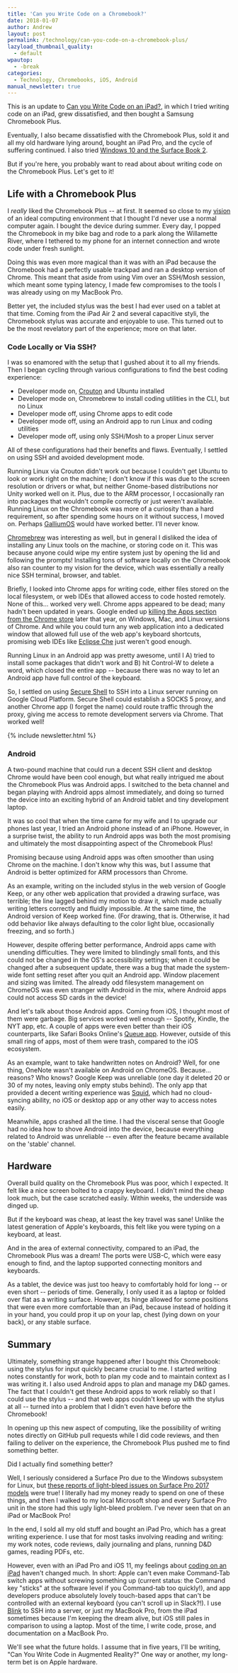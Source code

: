 ```yaml
---
title: 'Can you Write Code on a Chromebook?'
date: 2018-01-07
author: Andrew
layout: post
permalink: /technology/can-you-code-on-a-chromebook-plus/
lazyload_thumbnail_quality:
  - default
wpautop:
  - -break
categories:
  - Technology, Chromebooks, iOS, Android
manual_newsletter: true
---
```

This is an update to [Can you Write Code on an iPad?](https://andrewbrookins.com/tech/can-you-write-code-on-an-ipad/), in which I tried writing code on an iPad, grew dissatisfied, and then bought a Samsung Chromebook Plus.

Eventually, I also became dissatisfied with the Chromebook Plus, sold it and all my old hardware lying around, bought an iPad Pro, and the cycle of suffering continued. I also tried [Windows 10 and the Surface Book 2](https://andrewbrookins.com/technology/using-windows-10-and-the-surface-book-2-for-web-development/).

But if you're here, you probably want to read about about writing code on the Chromebook Plus. Let's get to it!

## Life with a Chromebook Plus

I _really_ liked the Chromebook Plus -- at first. It seemed so close to my [vision](https://andrewbrookins.com/tech/my-ideal-software-development-environment/) of an ideal computing environment that I thought I'd never use a normal computer again. I bought the device during summer. Every day, I popped the Chromebook in my bike bag and rode to a park along the Willamette River, where I tethered to my phone for an internet connection and wrote code under fresh sunlight.

Doing this was even more magical than it was with an iPad because the Chromebook had a perfectly usable trackpad and ran a desktop version of Chrome. This meant that aside from using Vim over an SSH/Mosh session, which meant some typing latency, I made few compromises to the tools I was already using on my MacBook Pro.

Better yet, the included stylus was the best I had ever used on a tablet at that time. Coming from the iPad Air 2 and several capacitive styli, the Chromebook stylus was accurate and enjoyable to use. This turned out to be the most revelatory part of the experience; more on that later.

### Code Locally or Via SSH?

I was so enamored with the setup that I gushed about it to all my friends. Then I began cycling through various configurations to find the best coding experience:

 - Developer mode on, [Crouton](https://github.com/dnschneid/crouton) and Ubuntu installed
 - Developer mode on, Chromebrew to install coding utilities in the CLI, but no Linux
 - Developer mode off, using Chrome apps to edit code
 - Developer mode off, using an Android app to run Linux and coding utilities
 - Developer mode off, using only SSH/Mosh to a proper Linux server

All of these configurations had their benefits and flaws. Eventually, I settled on using SSH and avoided development mode.

Running Linux via Crouton didn't work out because I couldn't get Ubuntu to look or work right on the machine; I don't know if this was due to the screen resolution or drivers or what, but neither Gnome-based distributions nor Unity worked well on it. Plus, due to the ARM processor, I occasionally ran into packages that wouldn't compile correctly or just weren't available. Running Linux on the Chromebook was more of a curiosity than a hard requirement, so after spending some hours on it without success, I moved on. Perhaps [GalliumOS](https://galliumos.org) would have worked better. I'll never know.

[Chromebrew](https://github.com/skycocker/chromebrew) was interesting as well, but in general I disliked the idea of installing any Linux tools on the machine, or storing code on it. This was because anyone could wipe my entire system just by opening the lid and following the prompts! Installing tons of software locally on the Chromebook also ran counter to my vision for the device, which was essentially a really nice SSH terminal, browser, and tablet.

Briefly, I looked into Chrome apps for writing code, either files stored on the local filesystem, or web IDEs that allowed access to code hosted remotely. None of this... worked very well. Chrome apps appeared to be dead; many hadn't been updated in years. Google ended up [killing the Apps section from the Chrome store](https://arstechnica.com/gadgets/2017/12/google-shuts-down-the-apps-section-of-the-chrome-web-store/) later that year, on Windows, Mac, and Linux versions of Chrome. And while you could turn any web application into a dedicated window that allowed full use of the web app's keyboard shortcuts, promising web IDEs like [Eclipse Che](https://www.eclipse.org/che/) just weren't good enough.

Running Linux in an Android app was pretty awesome, until I A) tried to install some packages that didn't work and B) hit Control-W to delete a word, which closed the entire app -- because there was no way to let an Android app have full control of the keyboard.

So, I settled on using [Secure Shell](https://chrome.google.com/webstore/detail/secure-shell/pnhechapfaindjhompbnflcldabbghjo?hl=en) to SSH into a Linux server running on Google Cloud Platform. Secure Shell could establish a SOCKS 5 proxy, and another Chrome app (I forget the name) could route traffic through the proxy, giving me access to remote development servers via Chrome. That worked well!

{% include newsletter.html %}

### Android

A two-pound machine that could run a decent SSH client and desktop Chrome would have been cool enough, but what really intrigued me about the Chromebook Plus was Android apps. I switched to the beta channel and began playing with Android apps almost immediately, and doing so turned the device into an exciting hybrid of an Android tablet and tiny development laptop.

It was so cool that when the time came for my wife and I to upgrade our phones last year, I tried an Android phone instead of an iPhone. However, in a surprise twist, the ability to run Android apps was both the most promising and ultimately the most disappointing aspect of the Chromebook Plus!

Promising because using Android apps was often smoother than using Chrome on the machine. I don't know why this was, but I assume that Android is better optimized for ARM processors than Chrome.

As an example, writing on the included stylus in the web version of Google Keep, or any other web application that provided a drawing surface, was terrible; the line lagged behind my motion to draw it, which made actually writing letters correctly and fluidly impossible. At the same time, the Android version of Keep worked fine. (For drawing, that is. Otherwise, it had odd behavior like always defaulting to the color light blue, occasionally freezing, and so forth.)

However, despite offering better performance, Android apps came with unending difficulties. They were limited to blindingly small fonts, and this could not be changed in the OS's accessibility settings; when it could be changed after a subsequent update, there was a bug that made the system-wide font setting reset after you quit an Android app. Window placement and sizing was limited. The already odd filesystem management on ChromeOS was even stranger with Android in the mix, where Android apps could not access SD cards in the device!

And let's talk about those Android apps. Coming from iOS, I thought most of them were garbage. Big services worked well enough -- Spotify, Kindle, the NYT app, etc. A couple of apps were even better than their iOS counterparts, like Safari Books Online's [Queue app](https://play.google.com/store/apps/details?id=com.safariflow.queue&hl=en). However, outside of this small ring of apps, most of them were trash, compared to the iOS ecosystem.

As an example, want to take handwritten notes on Android? Well, for one thing, OneNote wasn't available on Android on ChromeOS. Because... reasons? Who knows? Google Keep was unreliable (one day it deleted 20 or 30 of my notes, leaving only empty stubs behind). The only app that provided a decent writing experience was [Squid](https://play.google.com/store/apps/details?id=com.steadfastinnovation.android.projectpapyrus&hl=en), which had no cloud-syncing ability, no iOS or desktop app or any other way to access notes easily.

Meanwhile, apps crashed all the time. I had the visceral sense that Google had no idea how to shove Android into the device, because everything related to Android was unreliable -- even after the feature became available on the 'stable' channel.

## Hardware

Overall build quality on the Chromebook Plus was poor, which I expected. It felt like a nice screen bolted to a crappy keyboard. I didn't mind the cheap look much, but the case scratched easily. Within weeks, the underside was dinged up.

But if the keyboard was cheap, at least the key travel was sane! Unlike the latest generation of Apple's keyboards, this felt like you were typing on a keyboard, at least.

And in the area of external connectivity, compared to an iPad, the Chromebook Plus was a dream! The ports were USB-C, which were easy enough to find, and the laptop supported connecting monitors and keyboards.

As a tablet, the device was just too heavy to comfortably hold for long -- or even short -- periods of time. Generally, I only used it as a laptop or folded over flat as a writing surface. However, its hinge allowed for some positions that were even more comfortable than an iPad, because instead of holding it in your hand, you could prop it up on your lap, chest (lying down on your back), or any stable surface.


## Summary

Ultimately, something strange happened after I bought this Chromebook: using the stylus for input quickly became crucial to me. I started writing notes constantly for work, both to plan my code and to maintain context as I was writing it. I also used Android apps to plan and manage my D&D games. The fact that I couldn't get these Android apps to work reliably so that I could use the stylus -- and that web apps couldn't keep up with the stylus at all -- turned into a problem that I didn't even have before the Chromebook!

In opening up this new aspect of computing, like the possibility of writing notes directly on GitHub pull requests while I did code reviews, and then failing to deliver on the experience, the Chromebook Plus pushed me to find something better.

Did I actually find something better?

Well, I seriously considered a Surface Pro due to the Windows subsystem for Linux, but [these reports of light-bleed issues on Surface Pro 2017 models](https://answers.microsoft.com/en-us/surface/forum/surfpronew-surfdrivers/surface-pro-2017-backlight-bleed/78ced9ba-bf15-4420-b9c6-76ba24b19697?tm=1500274320320&ranMID=24542&ranEAID=je6NUbpObpQ&ranSiteID=je6NUbpObpQ-G8bn00LCvHK8ITDhJNqd8w&tduid=(46f85a712e08b2b2d60aa336c3c34247)(256380)(2459594)(je6NUbpObpQ-G8bn00LCvHK8ITDhJNqd8w)()&auth=1) were true! I literally had my money ready to spend on one of these things, and then I walked to my local Microsoft shop and every Surface Pro unit in the store had this ugly light-bleed problem. I've never seen that on an iPad or MacBook Pro!

In the end, I sold all my old stuff and bought an iPad Pro, which has a great writing experience. I use that for most tasks involving reading and writing: my work notes, code reviews, daily journaling and plans, running D&D games, reading PDFs, etc.

However, even with an iPad Pro and iOS 11, my feelings about [coding on an iPad](https://andrewbrookins.com/tech/can-you-write-code-on-an-ipad/) haven't changed much. In short: Apple can't even make Command-Tab switch apps without screwing something up (current status: the Command key "sticks" at the software level if you Command-tab too quickly!), and app developers produce absolutely lovely touch-based apps that can't be controlled with an external keyboard (you can't scroll up in Slack?!). I use [Blink](http://www.blink.sh) to SSH into a server, or just my MacBook Pro, from the iPad sometimes because I'm keeping the dream alive, but iOS still pales in comparison to using a laptop. Most of the time, I write code, prose, and documentation on a MacBook Pro.

We'll see what the future holds. I assume that in five years, I'll be writing, "Can You Write Code in Augmented Reality?" One way or another, my long-term bet is on Apple hardware.
